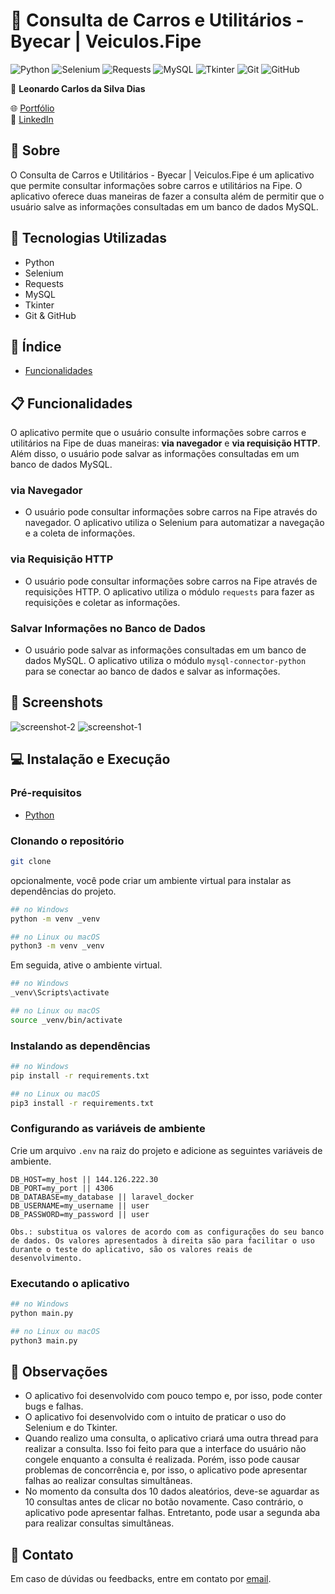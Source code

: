# 🚗 Consulta de Carros e Utilitários - Byecar | Veiculos.Fipe

![Python](https://img.shields.io/badge/python-%2314354C.svg?style=for-the-badge&logo=python&logoColor=white)
![Selenium](https://img.shields.io/badge/selenium-%230A0A0A.svg?style=for-the-badge&logo=selenium&logoColor=white)
![Requests](https://img.shields.io/badge/requests-%230769AD.svg?style=for-the-badge&logo=requests&logoColor=white)
![MySQL](https://img.shields.io/badge/mysql-%2300f.svg?style=for-the-badge&logo=mysql&logoColor=white)
![Tkinter](https://img.shields.io/badge/tkinter-%23FFD800.svg?style=for-the-badge&logo=python&logoColor=white)
![Git](https://img.shields.io/badge/git-%23F05033.svg?style=for-the-badge&logo=git&logoColor=white)
![GitHub](https://img.shields.io/badge/github-%23121011.svg?style=for-the-badge&logo=github&logoColor=white)

👤 **Leonardo Carlos da Silva Dias**

🌐 [Portfólio](https://leocarlos-dias.github.io/personal-portfolio/)  
🔗 [LinkedIn](https://www.linkedin.com/in/leonardocsdias/)

## 📖 Sobre

O Consulta de Carros e Utilitários - Byecar | Veiculos.Fipe é um aplicativo que permite consultar informações sobre carros e utilitários na Fipe. O aplicativo oferece duas maneiras de fazer a consulta além de permitir que o usuário salve as informações consultadas em um banco de dados MySQL.

## 🚀 Tecnologias Utilizadas

- Python
- Selenium
- Requests
- MySQL
- Tkinter
- Git & GitHub

## 📑 Índice

- [Funcionalidades](##funcionalidades)

## 📋 Funcionalidades

O aplicativo permite que o usuário consulte informações sobre carros e utilitários na Fipe de duas maneiras: **via navegador** e **via requisição HTTP**. Além disso, o usuário pode salvar as informações consultadas em um banco de dados MySQL.

### via Navegador

- O usuário pode consultar informações sobre carros na Fipe através do navegador. O aplicativo utiliza o Selenium para automatizar a navegação e a coleta de informações.

### via Requisição HTTP

- O usuário pode consultar informações sobre carros na Fipe através de requisições HTTP. O aplicativo utiliza o módulo `requests` para fazer as requisições e coletar as informações.

### Salvar Informações no Banco de Dados

- O usuário pode salvar as informações consultadas em um banco de dados MySQL. O aplicativo utiliza o módulo `mysql-connector-python` para se conectar ao banco de dados e salvar as informações.

## 📸 Screenshots

![screenshot-2](./screenshots/tab-requests.png)
![screenshot-1](./screenshots/tab-selenium.png)

## 💻 Instalação e Execução

### Pré-requisitos

- [Python](https://www.python.org/downloads/)

### Clonando o repositório

```bash
git clone
```

opcionalmente, você pode criar um ambiente virtual para instalar as dependências do projeto.

```bash
## no Windows
python -m venv _venv

## no Linux ou macOS
python3 -m venv _venv
```

Em seguida, ative o ambiente virtual.

```bash
## no Windows
_venv\Scripts\activate

## no Linux ou macOS
source _venv/bin/activate
```

### Instalando as dependências

```bash
## no Windows
pip install -r requirements.txt

## no Linux ou macOS
pip3 install -r requirements.txt
```

### Configurando as variáveis de ambiente

Crie um arquivo `.env` na raiz do projeto e adicione as seguintes variáveis de ambiente.

```env
DB_HOST=my_host || 144.126.222.30
DB_PORT=my_port || 4306
DB_DATABASE=my_database || laravel_docker
DB_USERNAME=my_username || user
DB_PASSWORD=my_password || user

Obs.: substitua os valores de acordo com as configurações do seu banco de dados. Os valores apresentados à direita são para facilitar o uso durante o teste do aplicativo, são os valores reais de desenvolvimento.
```

### Executando o aplicativo

```bash
## no Windows
python main.py

## no Linux ou macOS
python3 main.py
```

## 👀 Observações

- O aplicativo foi desenvolvido com pouco tempo e, por isso, pode conter bugs e falhas.
- O aplicativo foi desenvolvido com o intuito de praticar o uso do Selenium e do Tkinter.
- Quando realizo uma consulta, o aplicativo criará uma outra thread para realizar a consulta. Isso foi feito para que a interface do usuário não congele enquanto a consulta é realizada. Porém, isso pode causar problemas de concorrência e, por isso, o aplicativo pode apresentar falhas ao realizar consultas simultâneas.
- No momento da consulta dos 10 dados aleatórios, deve-se aguardar as 10 consultas antes de clicar no botão novamente. Caso contrário, o aplicativo pode apresentar falhas. Entretanto, pode usar a segunda aba para realizar consultas simultâneas.

## 💌 Contato

Em caso de dúvidas ou feedbacks, entre em contato por [email](mailto:leocsdias@hotmail.com).
